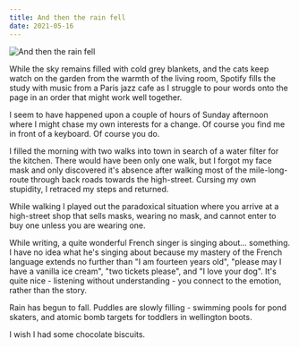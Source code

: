 ```yaml
---
title: And then the rain fell
date: 2021-05-16
---
```


![And then the rain fell](https://source.unsplash.com/qTpc0Vj4YoE/1600x900)


While the sky remains filled with cold grey blankets, and the cats keep watch on the garden from the warmth of the living room, Spotify fills the study with music from a Paris jazz cafe as I struggle to pour words onto the page in an order that might work well together.


I seem to have happened upon a couple of hours of Sunday afternoon where I might chase my own interests for a change. Of course you find me in front of a keyboard. Of course you do.


I filled the morning with two walks into town in search of a water filter for the kitchen. There would have been only one walk, but I forgot my face mask and only discovered it's absence after walking most of the mile-long-route through back roads towards the high-street. Cursing my own stupidity, I retraced my steps and returned.


While walking I played out the paradoxical situation where you arrive at a high-street shop that sells masks, wearing no mask, and cannot enter to buy one unless you are wearing one.


While writing, a quite wonderful French singer is singing about... something. I have no idea what he's singing about because my mastery of the French language extends no further than "I am fourteen years old", "please may I have a vanilla ice cream", "two tickets please", and "I love your dog". It's quite nice - listening without understanding - you connect to the emotion, rather than the story.


Rain has begun to fall. Puddles are slowly filling - swimming pools for pond skaters, and atomic bomb targets for toddlers in wellington boots.


I wish I had some chocolate biscuits.

